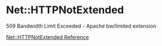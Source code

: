 # Net::HTTPNotExtended

509 Bandwidth Limit Exceeded - Apache bw/limited extension

[Net::HTTPNotExtended Reference](https://ruby-doc.org/stdlib-2.6/libdoc/net/http/rdoc/Net/HTTPNotExtended.html)
